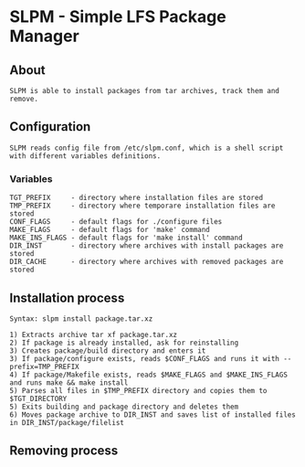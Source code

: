 # SLPM - Simple LFS Package Manager

## About
    SLPM is able to install packages from tar archives, track them and remove.

## Configuration
    SLPM reads config file from /etc/slpm.conf, which is a shell script
    with different variables definitions.
### Variables
    TGT_PREFIX     - directory where installation files are stored
    TMP_PREFIX     - directory where temporare installation files are stored
    CONF_FLAGS     - default flags for ./configure files
    MAKE_FLAGS     - default flags for 'make' command
    MAKE_INS_FLAGS - default flags for 'make install' command
    DIR_INST       - directory where archives with install packages are stored
    DIR_CACHE      - directory where archives with removed packages are stored

## Installation process
    Syntax: slpm install package.tar.xz

    1) Extracts archive tar xf package.tar.xz
    2) If package is already installed, ask for reinstalling
    3) Creates package/build directory and enters it
    3) If package/configure exists, reads $CONF_FLAGS and runs it with --prefix=TMP_PREFIX
    4) If package/Makefile exists, reads $MAKE_FLAGS and $MAKE_INS_FLAGS and runs make && make install
    5) Parses all files in $TMP_PREFIX directory and copies them to $TGT_DIRECTORY
    5) Exits building and package directory and deletes them
    6) Moves package archive to DIR_INST and saves list of installed files in DIR_INST/package/filelist

## Removing process
    
